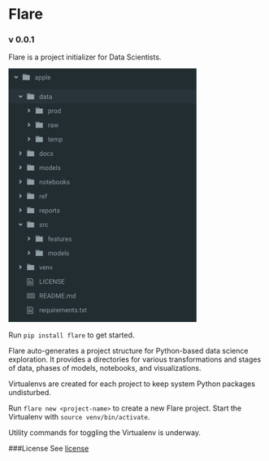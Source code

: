 # Flare

### v 0.0.1
Flare is a project initializer for Data Scientists.

![Alt text](/res/directory.png "Sample Directory Structure")

Run `pip install flare` to get started.

Flare auto-generates a project structure for Python-based data science exploration. It provides a directories for various transformations and stages of data, phases of models, notebooks, and visualizations.

Virtualenvs are created for each project to keep system Python packages undisturbed.

Run  `flare new <project-name>` to create a new Flare project. Start the Virtualenv with `source venv/bin/activate`.

Utility commands for toggling the Virtualenv is underway.

###License
See [license](https://github.com/francisbautista/flare/blob/master/LICENSE) 
